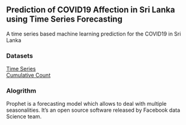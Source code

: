 ## Prediction of COVID19 Affection in Sri Lanka using Time Series Forecasting
A time series based machine learning prediction for the COVID19 in Sri Lanka

### Datasets

[Time Series](https://www.kaggle.com/anjanatiha/corona-virus-time-series-dataset) <br/>
[Cumulative Count](https://www.kaggle.com/imdevskp/corona-virus-report#covid_19_clean_complete.csv)


### Alogrithm

Prophet is a forecasting model which allows to deal with multiple seasonalities. It’s an open source software released by Facebook data Science team.

